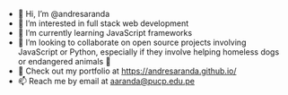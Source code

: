 - 👋 Hi, I’m @andresaranda
- 👀 I’m interested in full stack web development
- 🌱 I’m currently learning JavaScript frameworks
- 💞️ I’m looking to collaborate on open source projects involving JavaScript or Python, especially if they involve helping homeless dogs or endangered animals :dog:
- :tiger: Check out my portfolio at https://andresaranda.github.io/
- 📫 Reach me by email at aaranda@pucp.edu.pe

<!---
andresaranda/andresaranda is a ✨ special ✨ repository because its `README.md` (this file) appears on your GitHub profile.
You can click the Preview link to take a look at your changes.
--->
